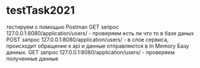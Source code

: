 # testTask2021

тестируем с помощью Postman
GET запрос 127.0.0.1:8080/application/users/ - проверяем есть ли что то в базе даных
POST запрос 127.0.0.1:8080/application/users/ - в слое сервиса, происходит обращение к api и данные отправляются в In Memory Базу данных.
GET запрос 127.0.0.1:8080/application/users/ - проверяем полученные данные 
